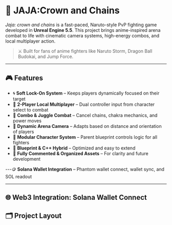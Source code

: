# 👑 JAJA:Crown and Chains

*Jaja: crown and chains* is a fast-paced, Naruto-style PvP fighting game developed in **Unreal Engine 5.5**. This project brings anime-inspired arena combat to life with cinematic camera systems, high-energy combos, and local multiplayer action.

> ⚔️ Built for fans of anime fighters like Naruto Storm, Dragon Ball Budokai, and Jump Force.

---

## 🎮 Features

- 🌀 **Soft Lock-On System** – Keeps players dynamically focused on their target
- 👥 **2-Player Local Multiplayer** – Dual controller input from character select to combat
- 👊 **Combo & Juggle Combat** – Cancel chains, chakra mechanics, and power moves
- 🎥 **Dynamic Arena Camera** – Adapts based on distance and orientation of players
- 🧬 **Modular Character System** – Parent blueprint controls logic for all fighters
- 💾 **Blueprint & C++ Hybrid** – Optimized and easy to extend
- 🧪 **Fully Commented & Organized Assets** – For clarity and future development

---🪙 **Solana Wallet Integration** – Phantom wallet connect, wallet sync, and SOL readout

---

## 🌐 Web3 Integration: Solana Wallet Connect

## 🗂️ Project Layout

